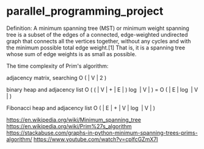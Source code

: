 # parallel_programming_project

Definition: A minimum spanning tree (MST) or minimum weight spanning tree is a subset of the edges of a connected, edge-weighted undirected graph that connects all the vertices together, without any cycles and with the minimum possible total edge weight.[1] That is, it is a spanning tree whose sum of edge weights is as small as possible.

The time complexity of Prim's algorithm:

adjacency matrix, searching 	O ( | V | 2 )

binary heap and adjacency list 	O ( ( | V | + | E | ) log ⁡ | V | ) = O ( | E | log ⁡ | V | )

Fibonacci heap and adjacency list 	O ( | E | + | V | log ⁡ | V | )


https://en.wikipedia.org/wiki/Minimum_spanning_tree
https://en.wikipedia.org/wiki/Prim%27s_algorithm
https://stackabuse.com/graphs-in-python-minimum-spanning-trees-prims-algorithm/
https://www.youtube.com/watch?v=cplfcGZmX7I
